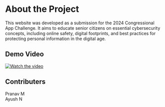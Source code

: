 # About the Project

This website was developed as a submission for the 2024 Congressional App Challenge. It aims to educate senior citizens on essential cybersecurity concepts, including online safety, digital footprints, and best practices for protecting personal information in the digital age.

## Demo Video

[![Watch the video](https://img.youtube.com/vi/bdoVP7fTNr4/0.jpg)](https://youtu.be/bdoVP7fTNr4)


## Contributers
Pranav M  
Ayush N
